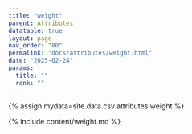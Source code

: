```yaml
---
title: "weight"
parent: Attributes
datatable: true
layout: page
nav_order: "80"
permalink: "docs/attributes/weight.html"
date: "2025-02-24"
params:
  title: ""
  rank: ""
---
```

{% assign mydata=site.data.csv.attributes.weight %} 

{% include content/weight.md %}
